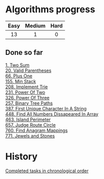 # Algorithms progress
| Easy | Medium | Hard |
|:----:|:------:|:----:|
|13    |1       | 0    |   

## Done so far
[1. Two Sum](Array/1.Two_Sum/)  
[20. Valid Parentheses](String/20.Valid_Parentheses/)  
[66. Plus One](Math/66.Plus_One/)  
[155. Min Stack](Stack/155.Min_Stack/)  
[208. Implement Trie](Tree/208.Implement_Trie/)  
[231. Power Of Two](Math/231.Power_Of_Two/)  
[326. Power Of Three](Math/326.Power_Of_Three/)  
[257. Binary Tree Paths](Tree/257.Binary_Tree_Paths/)  
[387. First Unique Character In A String](String/387.First_Unique_Character_In_A_String/)  
[448. Find All Numbers Dissapeared In Array](Array/448.Find_All_Numbers_Dissapeared_In_Array/)  
[463. Island Perimeter](Array/463.Island_Perimeter/)  
[657. Judge Route Circle](String/657.Judge_Route_Circle/)  
[760. Find Anagram Mappings](Array/760.Find_Anagram_Mappings/)  
[771. Jewels and Stones](String/771.Jewels_and_Stones/)  

# History
[Completed tasks in chronological order](history.md)